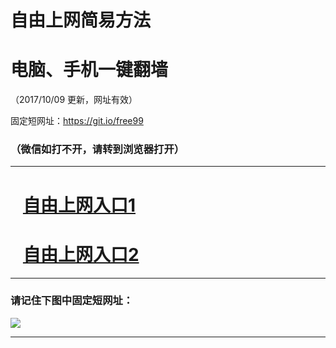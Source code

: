 ﻿# 自由上网简易方法

# 电脑、手机一键翻墙

（2017/10/09 更新，网址有效）

固定短网址：https://git.io/free99

### （微信如打不开，请转到浏览器打开）


***





# &nbsp;&nbsp; <a href="http://ft3188823799.fwq-tz-1001.info/fwqtz01.html?t=10090014485 " target="_blank">自由上网入口1</a>
# &nbsp;&nbsp; <a href="http://ft2039018230.fwq-tz-1002.info/fwqtz02.html?t=100900121939 " target="_blank">自由上网入口2</a>
***

### 请记住下图中固定短网址：

<img src="https://s3-us-west-2.amazonaws.com/fwq-1001/yjfq-20170905okok.png" /> 


***

